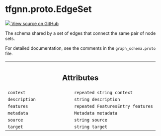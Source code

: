 # tfgnn.proto.EdgeSet

<!-- Insert buttons and diff -->

<a target="_blank" href="https://github.com/tensorflow/gnn/tree/master/tensorflow_gnn/proto/graph_schema.proto">
<img src="https://www.tensorflow.org/images/GitHub-Mark-32px.png" /> View source
on GitHub </a>

The schema shared by a set of edges that connect the same pair of node sets.

<!-- Placeholder for "Used in" -->

For detailed documentation, see the comments in the `graph_schema.proto` file.

<!-- Tabular view -->

 <table class="responsive fixed orange">
<colgroup><col width="214px"><col></colgroup>
<tr><th colspan="2"><h2 class="add-link">Attributes</h2></th></tr>

<tr>
<td>
<code>context</code><a id="context"></a>
</td>
<td>
<code>repeated string context</code>
</td>
</tr><tr>
<td>
<code>description</code><a id="description"></a>
</td>
<td>
<code>string description</code>
</td>
</tr><tr>
<td>
<code>features</code><a id="features"></a>
</td>
<td>
<code>repeated FeaturesEntry features</code>
</td>
</tr><tr>
<td>
<code>metadata</code><a id="metadata"></a>
</td>
<td>
<code>Metadata metadata</code>
</td>
</tr><tr>
<td>
<code>source</code><a id="source"></a>
</td>
<td>
<code>string source</code>
</td>
</tr><tr>
<td>
<code>target</code><a id="target"></a>
</td>
<td>
<code>string target</code>
</td>
</tr>
</table>
